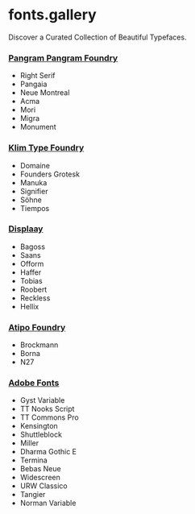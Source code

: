 # fonts.gallery
Discover a Curated Collection of Beautiful Typefaces.

### [Pangram Pangram Foundry](https://pangrampangram.com/)
- Right Serif
- Pangaia
- Neue Montreal
- Acma
- Mori
- Migra
- Monument

### [Klim Type Foundry](https://klim.co.nz/)
- Domaine
- Founders Grotesk
- Manuka
- Signifier
- Söhne
- Tiempos

### [Displaay](https://displaay.net/)
- Bagoss
- Saans
- Ofform
- Haffer
- Tobias
- Roobert
- Reckless
- Hellix

### [Atipo Foundry](https://www.atipofoundry.com/)
- Brockmann
- Borna
- N27

### [Adobe Fonts](https://fonts.adobe.com/)
- Gyst Variable
- TT Nooks Script
- TT Commons Pro
- Kensington
- Shuttleblock
- Miller
- Dharma Gothic E
- Termina
- Bebas Neue
- Widescreen
- URW Classico
- Tangier
- Norman Variable
  
